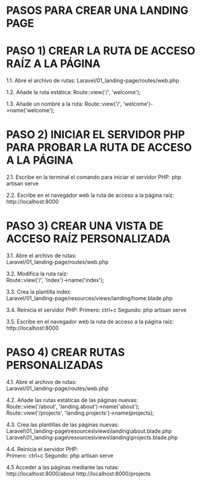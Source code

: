 # PASOS PARA CREAR UNA LANDING PAGE

# PASO 1) CREAR LA RUTA DE ACCESO RAÍZ A LA PÁGINA

1.1. Abre el archivo de rutas:
        Laravel/01_landing-page/routes/web.php

1.2. Añade la ruta estática:
        Route::view('/', 'welcome');

1.3. Añade un nombre a la ruta:
        Route::view('/', 'welcome')->name('welcome');

# PASO 2) INICIAR EL SERVIDOR PHP PARA PROBAR LA RUTA DE ACCESO A LA PÁGINA

2.1. Escribe en la terminal el comando para iniciar el servidor PHP:
        php artisan serve

2.2. Escribe en el navegador web la ruta de acceso a la página raíz:
        http://localhost:8000

# PASO 3) CREAR UNA VISTA DE ACCESO RAÍZ PERSONALIZADA

3.1. Abre el archivo de rutas:                                       
        Laravel/01_landing-page/routes/web.php

3.2. Modifica la ruta raíz:                                          
        Route::view('/', 'index')->name('index');

3.3. Crea la plantilla index:                                        
        Laravel/01_landing-page/resources/views/landing/home.blade.php

3.4. Reinicia el servidor PHP:
        Primero: ctrl+c
        Segundo: php artisan serve

3.5. Escribe en el navegador web la ruta de acceso a la página raíz:
        http://localhost:8000

# PASO 4) CREAR RUTAS PERSONALIZADAS

4.1. Abre el archivo de rutas:                                             
        Laravel/01_landing-page/routes/web.php

4.2. Añade las rutas estáticas de las páginas nuevas:                       
        Route::view('/about', 'landing.about')->name('about'); 
        Route::view('/projects', 'landing.projects')->name(projects);

4.3. Crea las plantillas de las páginas nuevas:                         
        Laravel\01_landing-page\resources\views\landing\about.blade.php
        Laravel\01_landing-page\resources\views\landing\projects.blade.php

4.4. Reinicia el servidor PHP:                                             
        Primero: ctrl+c
        Segundo: php artisan serve

4.5 Acceder a las páginas mediante las rutas:                        
        http://localhost:8000/about
        http://localhost:8000/projects